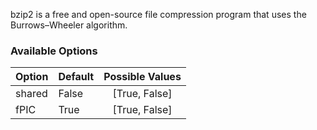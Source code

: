 bzip2 is a free and open-source file compression program that uses the Burrows–Wheeler algorithm.

### Available Options
| Option        | Default | Possible Values  |
| ------------- |:----------------- |:------------:|
| shared      | False |  [True, False] |
| fPIC      | True |  [True, False] |
